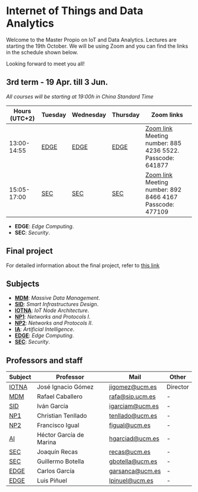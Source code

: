 # Internet of Things and Data Analytics

Welcome to the Master Propio on IoT and Data Analytics. Lectures are starting the 19th October. We will be using Zoom and you can find the links in the schedule shown below.

Looking forward to meet you all!

## **3rd term** - 19 Apr. till 3 Jun.
*All courses will be starting at 19:00h in China Standard Time*

| Hours (UTC+2) | Tuesday | Wednesday | Thursday | Zoom links |
|-------|---------|-----------|----------|----------|
| 13:00-14:55 | [EDGE](../Subjects/EDGE/index.md)    | [EDGE](../Subjects/EDGE/index.md)      | [EDGE](Subjects/EDGE/index.md)     | [Zoom link](https://us02web.zoom.us/j/88542365522?pwd=ZVVjZzV2eFNBWkM3VGlDakI0enlmQT09)  Meeting number: 885 4236 5522.   Passcode: 641877 |
| 15:05-17:00 | [SEC](../Subjects/SEC/index.md)     | [SEC](../Subjects/SEC/index.md)       | [SEC](Subjects/SEC/index.md)      | [Zoom link](https://us02web.zoom.us/j/89284664167?pwd=ZGwxQzg4OXEyY0EydUd5RXNUenZ6Zz09)   Meeting number: 892 8466 4167 Passcode: 477109 |

* **EDGE**: *Edge Computing*.
* **SEC**: *Security*.

## Final project

For detailed information about the final project, refer to [this link](./General/TFM.md)

## Subjects

* [**MDM**](Subjects/MDM/index.md): *Massive Data Management*.
* [**SID**](Subjects/SID/index.md): *Smart Infrastructures Design*. 
* [**IOTNA**](Subjects/IOTNA/index.md): *IoT Node Architecture*.
* [**NP1**](Subjects/NP1/index.md): *Networks and Protocols I*.
* [**NP2**](Subjects/NP2/index.md): *Networks and Protocols II*.
* [**IA**](Subjects/IA/index.md): *Artificial Intelligence*.
* [**EDGE**](Subjects/EDGE/index.md): *Edge Computing*.
* [**SEC**](Subjects/SEC/index.md): *Security*.

## Professors and staff

| Subject | Professor | Mail      | Other    |
|---------|-----------|-----------|----------|
| [IOTNA](Subjects/IOTNA/index.md)   | José Ignacio Gómez | jigomez@ucm.es  | Director     |
| [MDM](Subjects/MDM/index.md)     | Rafael Caballero   | rafa@sip.ucm.es | -      |
| [SID](Subjects/SID/index.md)     | Iván García        | igarciam@ucm.es | -      |
| [NP1](Subjects/NP1/index.md)     | Christian Tenllado | tenllado@ucm.es | -      |
| [NP2](Subjects/NP2/index.md)     | Francisco Igual    | figual@ucm.es   | -      |
| [AI](Subjects/AI/index.md)      | Héctor García de Marina     | hgarciad@ucm.es | -      |
| [SEC](Subjects/SEC/index.md)     | Joaquín Recas      | recas@ucm.es    | -      |
| [SEC](Subjects/SEC/index.md)     | Guillermo Botella      | gbotella@ucm.es    | -      |
| [EDGE](Subjects/EDGE/index.md)    | Carlos García      | garsanca@ucm.es | -      |
| [EDGE](Subjects/EDGE/index.md)    | Luis Piñuel      | lpinuel@ucm.es | -      |



